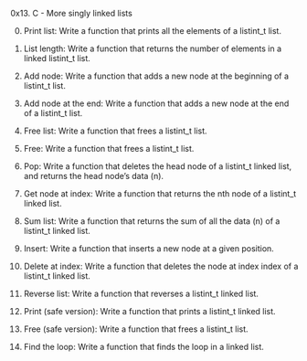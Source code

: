 0x13. C - More singly linked lists

0. Print list:
Write a function that prints all the elements of a listint_t list.

1. List length:
Write a function that returns the number of elements in a linked listint_t list.

2. Add node:
Write a function that adds a new node at the beginning of a listint_t list.

3. Add node at the end:
Write a function that adds a new node at the end of a listint_t list.

4. Free list:
Write a function that frees a listint_t list.

5. Free:
Write a function that frees a listint_t list.

6. Pop:
Write a function that deletes the head node of a listint_t linked list,
 and returns the head node’s data (n).

7. Get node at index:
Write a function that returns the nth node of a listint_t linked list.

8. Sum list:
Write a function that returns the sum of all the data (n) of a listint_t linked list.

9. Insert:
Write a function that inserts a new node at a given position.

10. Delete at index:
Write a function that deletes the node at index index of a listint_t linked list.

11. Reverse list:
Write a function that reverses a listint_t linked list.

12. Print (safe version):
Write a function that prints a listint_t linked list.

13. Free (safe version):
Write a function that frees a listint_t list.

14. Find the loop:
Write a function that finds the loop in a linked list.
